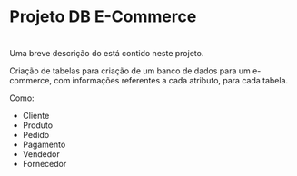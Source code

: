# Projeto DB E-Commerce
#
Uma breve descrição do está contido neste projeto.

Criação de tabelas para criação de um banco de dados para um e-commerce, com informações referentes a cada atributo, para cada tabela.

Como:
- Cliente
- Produto
- Pedido
- Pagamento
- Vendedor
- Fornecedor
